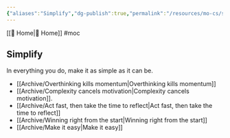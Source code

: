 ```yaml
---
{"aliases":"Simplify","dg-publish":true,"permalink":"/resources/mo-cs/simplify-mo-c/","dgPassFrontmatter":true,"updated":"2024-12-21T15:05:35.054+01:00"}
---
```


[[ Home\| Home]] #moc 
## Simplify
In everything you do, make it as simple as it can be.
- [[Archive/Overthinking kills momentum\|Overthinking kills momentum]]
- [[Archive/Complexity cancels motivation\|Complexity cancels motivation]]. 
- [[Archive/Act fast, then take the time to reflect\|Act fast, then take the time to reflect]]
- [[Archive/Winning right from the start\|Winning right from the start]]
- [[Archive/Make it easy\|Make it easy]]